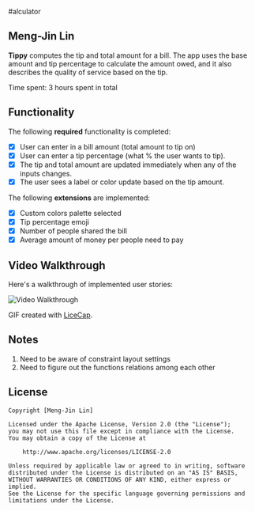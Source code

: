
#alculator 

## Meng-Jin Lin

**Tippy** computes the tip and total amount for a bill. The app uses the base amount and tip percentage to calculate the amount owed, and it also describes the quality of service based on the tip.

Time spent: 3 hours spent in total

## Functionality 

The following **required** functionality is completed:

* [x] User can enter in a bill amount (total amount to tip on)
* [x] User can enter a tip percentage (what % the user wants to tip).
* [x] The tip and total amount are updated immediately when any of the inputs changes.
* [x] The user sees a label or color update based on the tip amount. 

The following **extensions** are implemented:

* [x] Custom colors palette selected
* [x] Tip percentage emoji
* [x] Number of people shared the bill
* [x] Average amount of money per people need to pay

## Video Walkthrough

Here's a walkthrough of implemented user stories:

<img src='https://imgur.com/a/khdWLlu' title='Video Walkthrough' width='' alt='Video Walkthrough' />

GIF created with [LiceCap](http://www.cockos.com/licecap/).

## Notes

1. Need to be aware of constraint layout settings
2. Need to figure out the functions relations among each other

## License

    Copyright [Meng-Jin Lin]

    Licensed under the Apache License, Version 2.0 (the "License");
    you may not use this file except in compliance with the License.
    You may obtain a copy of the License at

        http://www.apache.org/licenses/LICENSE-2.0

    Unless required by applicable law or agreed to in writing, software
    distributed under the License is distributed on an "AS IS" BASIS,
    WITHOUT WARRANTIES OR CONDITIONS OF ANY KIND, either express or implied.
    See the License for the specific language governing permissions and
    limitations under the License.
